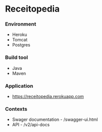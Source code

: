 # Receitopedia

### Environment

* Heroku
* Tomcat
* Postgres

### Build tool

* Java
* Maven

### Application

* https://receitopedia.rerokuapp.com

### Contexts

* Swager documentation - /swagger-ui.html
* API - /v2/api-docs
